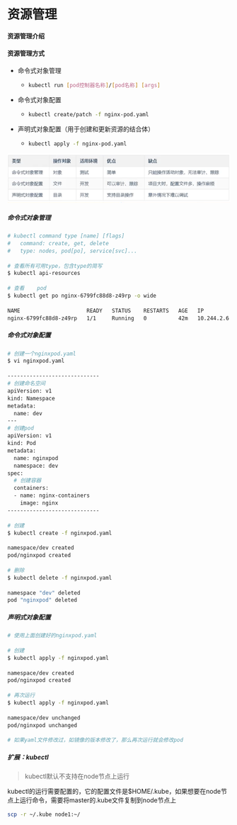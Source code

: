 # 资源管理

#### 资源管理介绍



#### 资源管理方式

- 命令式对象管理

  - ```sh
    kubectl run [pod控制器名称]/[pod名称] [args]
    ```

- 命令式对象配置

  - ```sh
    kubectl create/patch -f nginx-pod.yaml
    ```

- 声明式对象配置（用于创建和更新资源的结合体）

  - ```sh
    kubectl apply -f nginx-pod.yaml
    ```

![image-20210901171055998](assets/image-20210901171055998.png)

##### 命令式对象管理

```sh
# kubectl command type [name] [flags]
#   command: create, get, delete
#	type: nodes, pod[po], service[svc]...

# 查看所有可用type，包含type的简写
$ kubectl api-resources

# 查看	pod
$ kubectl get po nginx-6799fc88d8-z49rp -o wide

NAME                     READY   STATUS    RESTARTS   AGE   IP           NODE    NOMINATED NODE 
nginx-6799fc88d8-z49rp   1/1     Running   0          42m   10.244.2.6   node2   <none>           

```



##### 命令式对象配置

```sh
# 创建一个nginxpod.yaml
$ vi nginxpod.yaml

-----------------------------
# 创建命名空间
apiVersion: v1
kind: Namespace
metadata:
  name: dev
---
# 创建pod
apiVersion: v1
kind: Pod
metadata:
  name: nginxpod
  namespace: dev
spec:
  # 创建容器
  containers:
  - name: nginx-containers
    image: nginx
-----------------------------

# 创建
$ kubectl create -f nginxpod.yaml 

namespace/dev created
pod/nginxpod created

# 删除
$ kubectl delete -f nginxpod.yaml 

namespace "dev" deleted
pod "nginxpod" deleted

```



##### 声明式对象配置

```sh
# 使用上面创建好的nginxpod.yaml

# 创建
$ kubectl apply -f nginxpod.yaml 

namespace/dev created
pod/nginxpod created

# 再次运行
$ kubectl apply -f nginxpod.yaml 

namespace/dev unchanged
pod/nginxpod unchanged

# 如果yaml文件修改过，如镜像的版本修改了，那么再次运行就会修改pod
```

##### 扩展：kubectl

> kubectl默认不支持在node节点上运行

kubectl的运行需要配置的，它的配置文件是$HOME/.kube，如果想要在node节点上运行命令，需要将master的.kube文件复制到node节点上

```sh
scp -r ~/.kube node1:~/
```

